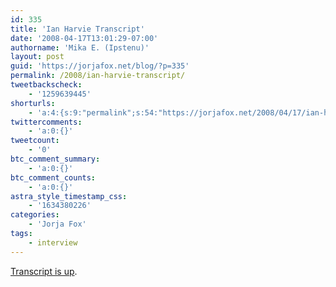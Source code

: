 ```yaml
---
id: 335
title: 'Ian Harvie Transcript'
date: '2008-04-17T13:01:29-07:00'
authorname: 'Mika E. (Ipstenu)'
layout: post
guid: 'https://jorjafox.net/blog/?p=335'
permalink: /2008/ian-harvie-transcript/
tweetbackscheck:
    - '1259639445'
shorturls:
    - 'a:4:{s:9:"permalink";s:54:"https://jorjafox.net/2008/04/17/ian-harvie-transcript/";s:7:"tinyurl";s:25:"http://tinyurl.com/ko862l";s:4:"isgd";s:18:"http://is.gd/534O2";s:5:"bitly";s:20:"http://bit.ly/6xOIxm";}'
twittercomments:
    - 'a:0:{}'
tweetcount:
    - '0'
btc_comment_summary:
    - 'a:0:{}'
btc_comment_counts:
    - 'a:0:{}'
astra_style_timestamp_css:
    - '1634380226'
categories:
    - 'Jorja Fox'
tags:
    - interview
---
```


<a href="https://jorjafox.net/wiki/Ian_Harvie_Show_%2821_January_2008%29">Transcript is up</a>.
